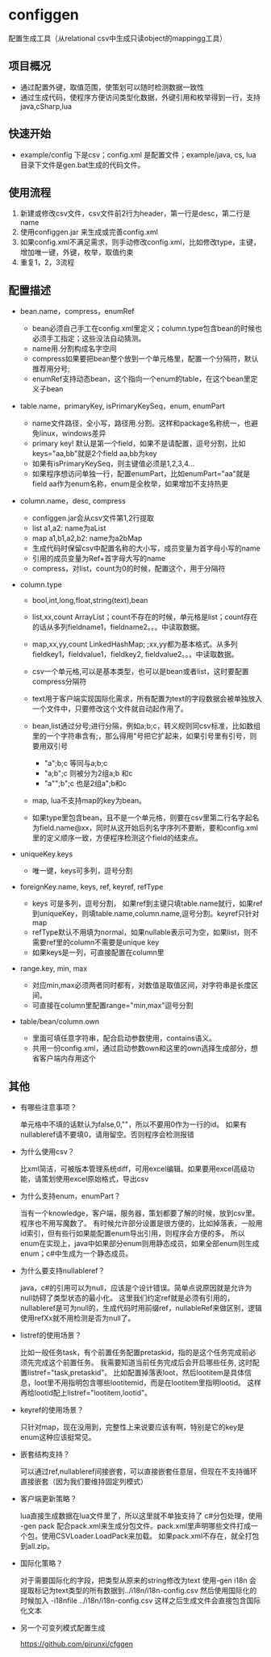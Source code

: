 # configgen

配置生成工具（从relational csv中生成只读object的mappingg工具）

## 项目概况

* 通过配置外键，取值范围，使策划可以随时检测数据一致性
* 通过生成代码，使程序方便访问类型化数据，外键引用和枚举得到一行，支持java,cSharp,lua


## 快速开始
* example/config 下是csv；config.xml 是配置文件；example/java, cs, lua目录下文件是gen.bat生成的代码文件。

## 使用流程

1. 新建或修改csv文件，csv文件前2行为header，第一行是desc，第二行是name
2. 使用configgen.jar 来生成或完善config.xml
3. 如果config.xml不满足需求，则手动修改config.xml，比如修改type，主键，增加唯一键，外键，枚举，取值约束
4. 重复1，2，3流程

## 配置描述

* bean.name，compress，enumRef
    - bean必须自己手工在config.xml里定义；column.type包含bean的时候也必须手工指定；这些没法自动猜测。
    - name用.分割构成名字空间
    - compress如果要把bean整个放到一个单元格里，配置一个分隔符，默认推荐用分号;
    - enumRef支持动态bean，这个指向一个enum的table，在这个bean里定义子bean
* table.name，primaryKey, isPrimaryKeySeq，enum, enumPart
    - name文件路径，全小写，路径用.分割。这样和package名称统一，也避免linux，windows差异
    - primary key! 默认是第一个field，如果不是请配置，逗号分割，比如keys="aa,bb"就是2个field aa,bb为key
    - 如果有isPrimaryKeySeq，则主键值必须是1,2,3,4...
    - 如果程序想访问单独一行，配置enumPart，比如enumPart="aa"就是field aa作为enum名称，enum是全枚举，如果增加不支持热更
* column.name，desc, compress
    - configgen.jar会从csv文件第1,2行提取
    - list a1,a2: name为aList
    - map a1,b1,a2,b2: name为a2bMap
    - 生成代码时保留csv中配置名称的大小写，成员变量为首字母小写的name
    - 引用的成员变量为Ref+首字母大写的name
    - compress，对list，count为0的时候，配置这个，用于分隔符
* column.type
    - bool,int,long,float,string(text),bean
    - list,xx,count     ArrayList；count不存在的时候，单元格是list；count存在的话从多列fieldname1，fieldname2。。。中读取数据。
    - map,xx,yy,count   LinkedHashMap; ;xx,yy都为基本格式。从多列fieldkey1，fieldvalue1，fieldkey2, fieldvalue2。。。中读取数据。

    - csv一个单元格,可以是基本类型，也可以是bean或者list，这时要配置compress分隔符
    - text用于客户端实现国际化需求，所有配置为text的字段数据会被单独放入一个文件中，只要修改这个文件就自动起作用了。
    - bean,list通过分号;进行分隔，例如a;b;c，转义规则同csv标准，比如数组里的一个字符串含有;，那么得用"号把它扩起来，如果引号里有引号，则要用双引号
        - "a";b;c   等同与a;b;c
        - "a;b";c   则被分为2组a;b 和c
        - "a"";b";c 也是2组a";b和c
    - map, lua不支持map的key为bean。
    - 如果type里包含bean，且不是一个单元格，则要在csv里第二行名字起名为field.name@xx，同时从这开始后列名字序列不要断，要和config.xml里的定义顺序一致，方便程序检测这个field的结束点。

* uniqueKey.keys
    - 唯一键，keys可多列，逗号分割
* foreignKey.name, keys, ref, keyref, refType
    - keys 可是多列，逗号分割， 如果ref到主键只填table.name就行，如果ref到uniqueKey，则填table.name,column.name,逗号分割。keyref只针对map
    - refType默认不用填为normal，如果nullable表示可为空，如果list，则不需要ref里的column不需要是unique key
    - 如果keys是一列，可直接配置在column里
* range.key, min, max
    - 对应min,max必须两者同时都有，对数值是取值区间，对字符串是长度区间。
    - 可直接在column里配置range="min,max"逗号分割
    
* table/bean/column.own
    - 里面可填任意字符串，配合启动参数使用，contains语义。
    - 共用一份config.xml，通过启动参数own和这里的own选择生成部分，想省客户端内存用这个


## 其他

*   有哪些注意事项？

      单元格中不填的话默认为false,0,""，所以不要用0作为一行的id。
      如果有nullableref请不要填0，请用留空。否则程序会检测报错

*   为什么使用csv？

      比xml简洁，可被版本管理系统diff，可用excel编辑。如果要用excel高级功能，请策划使用excel原始格式，导出csv

*   为什么支持enum，enumPart？

      当有一个knowledge，客户端，服务器，策划都要了解的时候，放到csv里。程序也不用写魔数了。
      有时候允许部分设置是很方便的，比如掉落表，一般用id索引，但有些行如果能配置enum导出引用，则程序会方便的多。
      所以enum在实现上，java中如果部分enum则用静态成员，如果全部enum则生成enum；c#中生成为一个静态成员。

*   为什么要支持nullableref？

      java，c#的引用可以为null，应该是个设计错误。简单点说原因就是允许为null妨碍了类型状态的最小化。
      这里我们约定ref就是必须有引用的，nullableref是可为null的，生成代码时用前缀ref，nullableRef来做区别，逻辑使用refXx就不用检测是否为null了。
      
*   listref的使用场景？

      比如一般任务task，有个前置任务配置pretaskid，指的是这个任务完成前必须先完成这个前置任务。
      我需要知道当前任务完成后会开启哪些任务, 这时配置listref="task,pretaskid"。
      比如配置掉落表loot，然后lootitem是具体信息，loot里不用指明包含哪些lootitemid，而是在lootitem里指明lootid。
      这样再给lootid配上listref="lootitem,lootid"。

*   keyref的使用场景？

      只针对map，现在没用到，完整性上来说要应该有啊，特别是它的key是enum这种应该挺常见。

*   嵌套结构支持？

      可以通过ref,nullableref间接嵌套，可以直接嵌套任意层，但现在不支持循环直接嵌套（因为我们要维持固定列模式）

*   客户端更新策略？

      lua直接生成数据在lua文件里了，所以这里就不单独支持了
      c#分包处理，使用 -gen pack 配合pack.xml来生成分包文件。pack.xml里声明哪些文件打成一个包，使用CSVLoader.LoadPack来加载。
      如果pack.xml不存在，就全打包到all.zip。

*   国际化策略？

      对于需要国际化的字段，把类型从原来的string修改为text
      使用-gen i18n 会提取标记为text类型的所有数据到../i18n/i18n-config.csv
      然后使用国际化的时候加入 -i18nfile ../i18n/i18n-config.csv 这样之后生成文件会直接包含国际化文本

*   另一个可变列模式配置生成
      
      https://github.com/pirunxi/cfggen